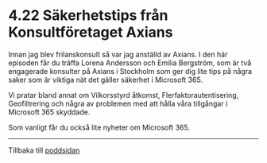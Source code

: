 # 4.22 Säkerhetstips från Konsultföretaget Axians

Innan jag blev frilanskonsult så var jag anställd av Axians. I den här episoden får du träffa Lorena Andersson och Emilia Bergström, som är två engagerade konsulter på Axians i Stockholm som ger dig lite tips på några saker som är viktiga nät det gäller säkerhet i Microsoft 365.

Vi pratar bland annat om Vilkorsstyrd åtkomst, Flerfaktorautentisering, Geofiltrering och några av problemen med att hålla våra tillgångar i Microsoft 365 skyddade.

Som vanligt får du också lite nyheter om Microsoft 365.

---

Tillbaka till [poddsidan](/podd/office.365.podden.html)
